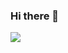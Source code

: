 ### Hi there 👋
<a href="버튼을 눌렀을 때 이동할 링크" target="_blank"><img src="https://img.shields.io/badge/GitHub-000000?style=flat-square&logo=#181717&logoColor=000000"/></a>
<!--
**Suwon-Park/Suwon-Park** is a ✨ _special_ ✨ repository because its `README.md` (this file) appears on your GitHub profile.

Here are some ideas to get you started:

- 🔭 I’m currently working on ...
- 🌱 I’m currently learning ...
- 👯 I’m looking to collaborate on ...
- 🤔 I’m looking for help with ...
- 💬 Ask me about ...
- 📫 How to reach me: ...
- 😄 Pronouns: ...
- ⚡ Fun fact: ...
-->
